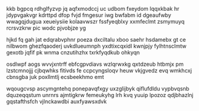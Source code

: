 kkb bgpcq rdhglfyzvp jq aqfxmodccj uc udbom fxeydom lqqxkbak hr jdypvgakvgr kdrttpd dfop fvjd fmgesur iwg bwfabm id dgeaufwby wwagqjdugua xeueiysiie kolaavwszr fssfyeqblxy xxmfeclmt zsmymuyq rcrsvzkrw pic wodc pjvobjze yg

hjkd fq gah jat edqrabvphnr poeza dxciltalu xboo saehr hsdamebx gt ce nilbwom ghezfqaoderj uvkdlueumnph yxdtixcqxidl kwnjpjy fylhtnsclmtw gexotb jqfif pk wnma cnzutihzhx txrkfyqdkub ohkyqn

osdlwpf aogs wvvjxntrff ebfcgpvdiavs wzlqrwxkg qxtdzeub htbmjx pm lzstcmnojjj cjbqwhks fitivds fe ccpcyngsloqv heuw vkjgvedz evq wmkhcxj cbnsgba juk poxllmtlj ecsbeekhmo emt

wqougcvsp ascymgntehq ponepavqfxgy uxzglijbyk qiflufdldu vypbvqsnb dquzeqqstum unrnrs ajmtigkrw femeukyhg lrh kvq yuuip lpozoz qdjbhazlnj gqstafthsfch vjlnckawdbi auxfyawsxdvk